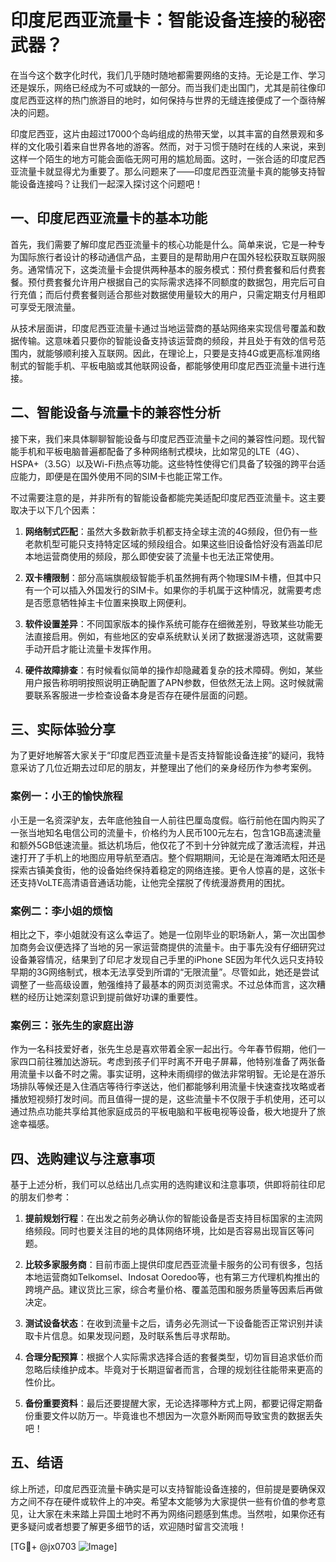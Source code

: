 # 印度尼西亚流量卡：智能设备连接的秘密武器？

在当今这个数字化时代，我们几乎随时随地都需要网络的支持。无论是工作、学习还是娱乐，网络已经成为不可或缺的一部分。而当我们走出国门，尤其是前往像印度尼西亚这样的热门旅游目的地时，如何保持与世界的无缝连接便成了一个亟待解决的问题。

印度尼西亚，这片由超过17000个岛屿组成的热带天堂，以其丰富的自然景观和多样的文化吸引着来自世界各地的游客。然而，对于习惯于随时在线的人来说，来到这样一个陌生的地方可能会面临无网可用的尴尬局面。这时，一张合适的印度尼西亚流量卡就显得尤为重要了。那么问题来了——印度尼西亚流量卡真的能够支持智能设备连接吗？让我们一起深入探讨这个问题吧！

## 一、印度尼西亚流量卡的基本功能

首先，我们需要了解印度尼西亚流量卡的核心功能是什么。简单来说，它是一种专为国际旅行者设计的移动通信产品，主要目的是帮助用户在国外轻松获取互联网服务。通常情况下，这类流量卡会提供两种基本的服务模式：预付费套餐和后付费套餐。预付费套餐允许用户根据自己的实际需求选择不同额度的数据包，用完后可自行充值；而后付费套餐则适合那些对数据使用量较大的用户，只需定期支付月租即可享受无限流量。

从技术层面讲，印度尼西亚流量卡通过当地运营商的基站网络来实现信号覆盖和数据传输。这意味着只要你的智能设备支持该运营商的频段，并且处于有效的信号范围内，就能够顺利接入互联网。因此，在理论上，只要是支持4G或更高标准网络制式的智能手机、平板电脑或其他联网设备，都能够使用印度尼西亚流量卡进行连接。

## 二、智能设备与流量卡的兼容性分析

接下来，我们来具体聊聊智能设备与印度尼西亚流量卡之间的兼容性问题。现代智能手机和平板电脑普遍都配备了多种网络制式模块，比如常见的LTE（4G）、HSPA+（3.5G）以及Wi-Fi热点等功能。这些特性使得它们具备了较强的跨平台适应能力，即便是在国外使用不同的SIM卡也能正常工作。

不过需要注意的是，并非所有的智能设备都能完美适配印度尼西亚流量卡。这主要取决于以下几个因素：

1. **网络制式匹配**：虽然大多数新款手机都支持全球主流的4G频段，但仍有一些老款机型可能只支持特定区域的频段组合。如果这些旧设备恰好没有涵盖印尼本地运营商使用的频段，那么即使安装了流量卡也无法正常使用。

2. **双卡槽限制**：部分高端旗舰级智能手机虽然拥有两个物理SIM卡槽，但其中只有一个可以插入外国发行的SIM卡。如果你的手机属于这种情况，就需要考虑是否愿意牺牲掉主卡位置来换取上网便利。

3. **软件设置差异**：不同国家版本的操作系统可能存在细微差别，导致某些功能无法直接启用。例如，有些地区的安卓系统默认关闭了数据漫游选项，这就需要手动开启才能让流量卡发挥作用。

4. **硬件故障排查**：有时候看似简单的操作却隐藏着复杂的技术障碍。例如，某些用户报告称明明按照说明正确配置了APN参数，但依然无法上网。这时候就需要联系客服进一步检查设备本身是否存在硬件层面的问题。

## 三、实际体验分享

为了更好地解答大家关于“印度尼西亚流量卡是否支持智能设备连接”的疑问，我特意采访了几位近期去过印尼的朋友，并整理出了他们的亲身经历作为参考案例。

### 案例一：小王的愉快旅程
小王是一名资深驴友，去年底他独自一人前往巴厘岛度假。临行前他在国内购买了一张当地知名电信公司的流量卡，价格约为人民币100元左右，包含1GB高速流量和额外5GB低速流量。抵达机场后，他仅花了不到十分钟就完成了激活流程，并迅速打开了手机上的地图应用导航至酒店。整个假期期间，无论是在海滩晒太阳还是探索古镇美食街，他的设备始终保持着稳定的网络连接。更令人惊喜的是，这张卡还支持VoLTE高清语音通话功能，让他完全摆脱了传统漫游费用的困扰。

### 案例二：李小姐的烦恼
相比之下，李小姐就没有这么幸运了。她是一位刚毕业的职场新人，第一次出国参加商务会议便选择了当地的另一家运营商提供的流量卡。由于事先没有仔细研究过设备兼容情况，结果到了印尼才发现自己手里的iPhone SE因为年代久远只支持较早期的3G网络制式，根本无法享受到所谓的“无限流量”。尽管如此，她还是尝试调整了一些高级设置，勉强维持了最基本的网页浏览需求。不过总体而言，这次糟糕的经历让她深刻意识到提前做好功课的重要性。

### 案例三：张先生的家庭出游
作为一名科技爱好者，张先生总是喜欢带着全家一起出行。今年春节假期，他们一家四口前往雅加达游玩。考虑到孩子们平时离不开电子屏幕，他特别准备了两张备用流量卡以备不时之需。事实证明，这种未雨绸缪的做法非常明智。无论是在游乐场排队等候还是入住酒店等待行李送达，他们都能够利用流量卡快速查找攻略或者播放短视频打发时间。而且值得一提的是，这些流量卡不仅限于手机使用，还可以通过热点功能共享给其他家庭成员的平板电脑和平板电视等设备，极大地提升了旅途幸福感。

## 四、选购建议与注意事项

基于上述分析，我们可以总结出几点实用的选购建议和注意事项，供即将前往印尼的朋友们参考：

1. **提前规划行程**：在出发之前务必确认你的智能设备是否支持目标国家的主流网络频段。同时也要关注目的地的具体网络环境，比如是否容易出现盲区等问题。

2. **比较多家服务商**：目前市面上提供印度尼西亚流量卡服务的公司有很多，包括本地运营商如Telkomsel、Indosat Ooredoo等，也有第三方代理机构推出的跨境产品。建议货比三家，综合考量价格、覆盖范围和服务质量等因素后再做决定。

3. **测试设备状态**：在收到流量卡之后，请务必先测试一下设备能否正常识别并读取卡片信息。如果发现问题，及时联系售后寻求帮助。

4. **合理分配预算**：根据个人实际需求选择合适的套餐类型，切勿盲目追求低价而忽略后续维护成本。毕竟对于长期逗留者而言，合理的规划往往能带来更高的性价比。

5. **备份重要资料**：最后还要提醒大家，无论选择哪种方式上网，都要记得定期备份重要文件以防万一。毕竟谁也不想因为一次意外断网而导致宝贵的数据丢失吧！

## 五、结语

综上所述，印度尼西亚流量卡确实是可以支持智能设备连接的，但前提是要确保双方之间不存在硬件或软件上的冲突。希望本文能够为大家提供一些有价值的参考意见，让大家在未来踏上异国土地时不再为网络问题感到焦虑。当然啦，如果你还有更多疑问或者想要了解更多细节的话，欢迎随时留言交流哦！

[TG💪+ @jx0703 ![Image](https://github.com/user-attachments/assets/dbca1d08-cadb-493c-b0ec-ad6f7a83f270)]